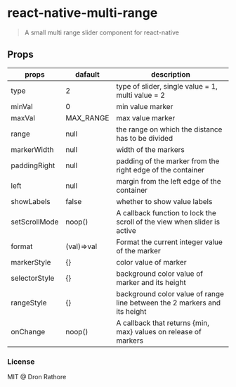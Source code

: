 # react-native-multi-range

> A small multi range slider component for react-native

## Props

props			|	dafault	|	description
----------------|-----------|-----------------
type			| 2			| type of slider, single value = 1, multi value = 2
minVal			| 0			| min value marker
maxVal			| MAX_RANGE	| max value marker
range 			| null		| the range on which the distance has to be divided
markerWidth		| null		| width of the markers
paddingRight	| null		| padding of the marker from the right edge of the container
left			| null		| margin from the left edge of the container
showLabels		| false		| whether to show value labels
setScrollMode	| noop()	| A callback function to lock the scroll of the view when slider is active
format			| (val)=>val| Format the current integer value of the marker
markerStyle		| {}		| color value of marker
selectorStyle	| {}		| background color value of marker and its height
rangeStyle		| {}		| background color value of range line between the 2 markers and its height
onChange		| noop()	| A callback that returns {min, max} values on release of markers

### License
MIT @ Dron Rathore